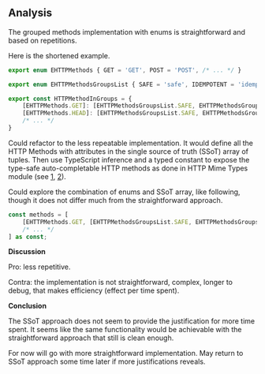 ## Analysis

The grouped methods implementation with enums is straightforward and based on repetitions.

Here is the shortened example.

```typescript
export enum EHTTPMethods { GET = 'GET', POST = 'POST', /* ... */ }

export enum EHTTPMethodsGroupsList { SAFE = 'safe', IDEMPOTENT = 'idempotent', /* ... */ }

export const HTTPMethodInGroups = {
    [EHTTPMethods.GET]: [EHTTPMethodsGroupsList.SAFE, EHTTPMethodsGroupsList.IDEMPOTENT, EHTTPMethodsGroupsList.CACHEABLE],
    [EHTTPMethods.HEAD]: [EHTTPMethodsGroupsList.SAFE, EHTTPMethodsGroupsList.IDEMPOTENT, EHTTPMethodsGroupsList.CACHEABLE],
    /* ... */
}
```

Could refactor to the less repeatable implementation. It would define all the HTTP Methods with attributes in the single source of truth (SSoT) array of tuples. Then use TypeScript inference and a typed constant to expose the type-safe auto-completable HTTP methods as done in HTTP Mime Types module (see [1](/src/core/mime/types.ts), [2](/src/core/mime/builtin.constants.ts)).

Could explore the combination of enums and SSoT array, like following, though it does not differ much from the straightforward approach.

```typescript
const methods = [
    [EHTTPMethods.GET, [EHTTPMethodsGroupsList.SAFE, EHTTPMethodsGroupsList.IDEMPOTENT, EHTTPMethodsGroupsList.CACHEABLE]]],
    /* ... */
] as const;
```

**Discussion**

Pro: less repetitive.

Contra: the implementation is not straightforward, complex, longer to debug, that makes efficiency (effect per time spent).

**Conclusion**

The SSoT approach does not seem to provide the justification for more time spent. It seems like the same functionality would be achievable with the straightforward approach that still is clean enough.

For now will go with more straightforward implementation. May return to SSoT approach some time later if more justifications reveals.